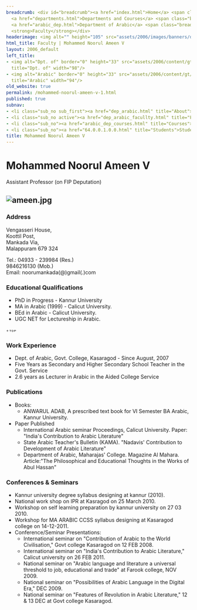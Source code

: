 ```yaml
---
breadcrumb: <div id="breadcrumb"><a href="index.html">Home</a> <span class="breadcrumb_spacer">&gt;</span>
  <a href="departments.html">Departments and Courses</a> <span class="breadcrumb_spacer">&gt;</span>
  <a href="arabic_dep.html">Department of Arabic</a> <span class="breadcrumb_spacer">&gt;</span>
  <strong>Faculty</strong></div>
headerimage: <img alt="" height="105" src="assets/2006/images/banners/departments.jpg" width="472"/>
html_title: Faculty | Mohammed Noorul Ameen V
layout: 2006_default
left_title:
- <img alt="Dpt. of" border="0" height="33" src="assets/2006/content/gt/fcb6421c7c62628408190d4ca84029e5.png"
  title="Dpt. of" width="98"/>
- <img alt="Arabic" border="0" height="33" src="assets/2006/content/gt/83ba9520636a6c88ee0211fdd79d5845.png"
  title="Arabic" width="94"/>
old_website: true
permalink: /mohammed-noorul-ameen-v-1.html
published: true
subnav:
- <li class="sub_no sub_first"><a href="dep_arabic.html" title="About">About</a></li>
- <li class="sub_no active"><a href="dep_arabic_facullty.html" title="Faculty">Faculty</a></li>
- <li class="sub_no"><a href="arabic_dep_courses.html" title="Courses">Courses</a></li>
- <li class="sub_no"><a href="64.0.0.1.0.0.html" title="Students">Students</a></li>
title: Mohammed Noorul Ameen V
---
```


# Mohammed Noorul Ameen V

Assistant Professor (on FIP Deputation)

![ameen.jpg](assets/2006/content/assets/2006/images/4f99a4ea5ad1b981d542da9d65005519.jpg)  
---  
  
### Address

Vengasseri House,  
Koottil Post,  
Mankada Via,  
Malappuram 679 324  
  
Tel.: 04933 - 239984 (Res.)  
9846216130 (Mob.)  
Email: noorumankada(@)gmail(.)com

### Educational Qualifications

  * PhD in Progress - Kannur University
  * MA in Arabic (1999) - Calicut University.
  * BEd in Arabic - Calicut University.
  * UGC NET for Lectureship in Arabic.

![](assets/2006/img/article/top_link_0.gif)

### Work Experience

  * Dept. of Arabic, Govt. College, Kasaragod - Since August, 2007
  * Five Years as Secondary and Higher Secondary School Teacher in the Govt. Service
  * 2.6 years as Lecturer in Arabic in the Aided College Service

### Publications

  * Books:
    * ANWARUL ADAB, A prescribed text book for VI Semester BA Arabic, Kannur University.
  * Paper Published
    * International Arabic seminar Proceedings, Calicut University. Paper: "India's Contribution to Arabic Literature"
    * State Arabic Teacher's Bulletin (KAMA). "Nadavis' Contribution to Development of Arabic Literature"
    * Department of Arabic, Maharajas' College. Magazine Al Mahara. Article:"The Philosophical and Educational Thoughts in the Works of Abul Hassan"

### Conferences & Seminars

  * Kannur university degree syllabus designing at kannur (2010).
  * National work shop on IPR at Kasragod on 25 March 2010.
  * Workshop on self learning preparation by kannur university on 27 03 2010.
  * Workshop for MA ARABIC CCSS syllabus designing at Kasaragod college on 14-12-2011.
  * Conference/Seminar Presentations:
    * International seminar on "Contribution of Arabic to the World Civilisation," Govt college Kasaragod on 12 FEB 2008.
    * International seminar on "India's Contribution to Arabic Literature," Calicut university on 26 FEB 2011.
    * National seminar on "Arabic language and literature a universal threshold to job, educational and trade" at Farook college, NOV 2009.
    * National seminar on "Possibilities of Arabic Language in the Digital Era," DEC 2009.
    * National seminar on "Features of Revolution in Arabic Literature," 12 & 13 DEC at Govt college Kasaragod.